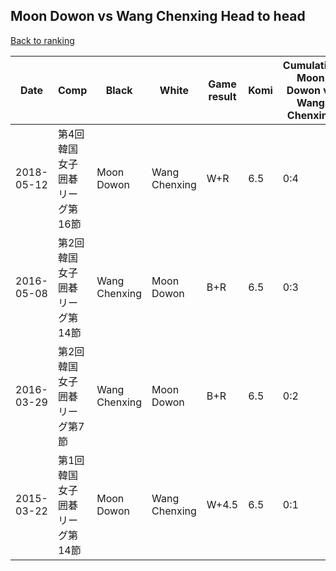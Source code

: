 ## Moon Dowon vs Wang Chenxing Head to head

[Back to ranking](../../index.md)




| **Date** | **Comp** | **Black** | **White** | **Game result** | **Komi** | **Cumulative Moon Dowon vs Wang Chenxing** | **Moon Dowon streak** | **Wang Chenxing streak** | 
| --- | --- | --- | --- | --- | --- | --- | --- | --- |
| 2018-05-12 | 第4回韓国女子囲碁リーグ第16節 | Moon Dowon | Wang Chenxing | W+R | 6.5 | 0:4 | 0 | 4 | 
| 2016-05-08 | 第2回韓国女子囲碁リーグ第14節 | Wang Chenxing | Moon Dowon | B+R | 6.5 | 0:3 | 0 | 3 | 
| 2016-03-29 | 第2回韓国女子囲碁リーグ第7節 | Wang Chenxing | Moon Dowon | B+R | 6.5 | 0:2 | 0 | 2 | 
| 2015-03-22 | 第1回韓国女子囲碁リーグ第14節 | Moon Dowon | Wang Chenxing | W+4.5 | 6.5 | 0:1 | 0 | 1 |




